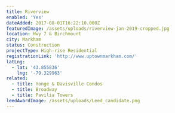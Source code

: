 ```yaml
---
title: Riverview
enabled: 'Yes'
dateAdded: 2017-08-01T16:22:10.000Z
featuredImage: /assets/uploads/riverview-jan-2019-cropped.jpg
location: Hwy 7 & Birchmount
city: Markham
status: Construction
projectType: High-rise Residential
registrationLink: 'http://www.uptownmarkham.com/'
latLng:
  - lat: '43.855836'
    lng: '-79.329963'
related:
  - title: Yonge & Davisville Condos
  - title: Broadway
  - title: Pavilia Towers
leedAwardImage: /assets/uploads/Leed_candidate.png
---
```


